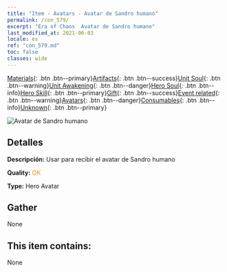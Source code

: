 ```yaml
---
title: "Item - Avatars - Avatar de Sandro humano"
permalink: /con_579/
excerpt: "Era of Chaos  Avatar de Sandro humano"
last_modified_at: 2021-06-03
locale: es
ref: "con_579.md"
toc: false
classes: wide
---
```

 [Materials](/ItemsES/){: .btn .btn--primary}[Artifacts](/ItemsES/Artifacts/){: .btn .btn--success}[Unit Soul](/ItemsES/UnitSoul/){: .btn .btn--warning}[Unit Awakening](/ItemsES/UnitAwakening/){: .btn .btn--danger}[Hero Soul](/ItemsES/HeroSoul/){: .btn .btn--info}[Hero Skill](/ItemsES/HeroSkill/){: .btn .btn--primary}[Gift](/ItemsES/Gift/){: .btn .btn--success}[Event related](/ItemsES/Events/){: .btn .btn--warning}[Avatars](/ItemsES/Avatars/){: .btn .btn--danger}[Consumables](/ItemsES/Consumables/){: .btn .btn--info}[Unknown](/ItemsES/Unknown/){: .btn .btn--primary}

 ![Avatar de Sandro humano](/images/h/h_HumanSandro1.jpg)

## Detalles
 **Descripción:** Usar para recibir el avatar de Sandro humano

 **Quality:** <span style="color: #FF8C00">OK</span>

 **Type:** Hero Avatar

## Gather

  None

## This item contains:

  None

